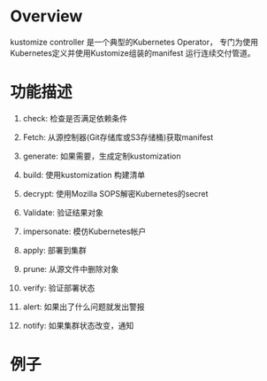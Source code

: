 # Overview

kustomize controller 是一个典型的Kubernetes Operator， 专门为使用Kubernetes定义并使用Kustomize组装的manifest 运行连续交付管道。

# 功能描述

1. check:  检查是否满足依赖条件

2. Fetch: 从源控制器(Git存储库或S3存储桶)获取manifest

3. generate: 如果需要，生成定制kustomization

4. build: 使用kustomization 构建清单

5. decrypt: 使用Mozilla SOPS解密Kubernetes的secret

6. Validate: 验证结果对象

7. impersonate: 模仿Kubernetes帐户

8. apply: 部署到集群

9. prune: 从源文件中删除对象

10. verify: 验证部署状态

11.  alert: 如果出了什么问题就发出警报

12. notify: 如果集群状态改变，通知

# 例子